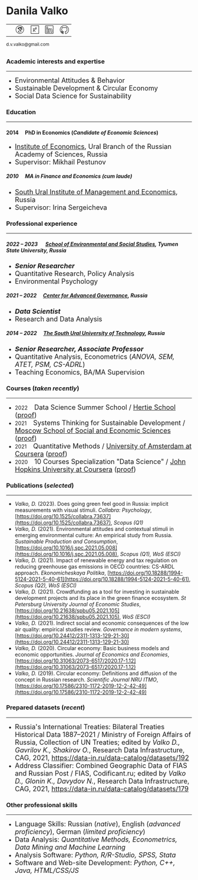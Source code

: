# Danila Valko
<table><tr><td><p></p></td><td>&nbsp;<a href="https://scholar.google.com/citations?user=nqKyAvUAAAAJ&hl=ru"><img src="googlescholar.png" width="24" alt="GoogleScholar"></a></td><td>&nbsp;<a href="https://www.researchgate.net/profile/Danila-Valko"><img src="researchgate.png" width="22" alt="ResearchGate"></a></td><td>&nbsp;<a href="http://www.linkedin.com/in/ellariel"><img src="linkedin.png" width="22" alt="LinkedIn"></a></td><td>&nbsp;<a href="https://github.com/ellariel"><img src="github.png" width="24" alt="GitHub"></a></td></tr></table><sup>d.v.valko@gmail.com</sup>

### Academic interests and expertise	
___
- <font size="4">Environmental Attitudes & Behavior</font>
- <font size="4">Sustainable Development & Circular Economy</font>
- <font size="4">Social Data Science for Sustainability</font>


### Education
___
#### 2014 &emsp;PhD in Economics (*Candidate of Economic Sciences*)
- <font size="4"><a href="https://uiec.ru/">Institute of Economics</a>, Ural Branch of the Russian Academy of Sciences, Russia</font>
- <font size="4">Supervisor: Mikhail Pestunov</font>

##### 2010 &emsp;MA in Finance and Economics (*cum laude*)
- <font size="4"><a href="https://www.inueco.ru/">South Ural Institute of Management and Economics</a>, Russia</font>
- <font size="4">Supervisor: Irina Sergeicheva</font>

### Professional experience
___
##### 2022 – 2023 &emsp; [School of Environmental and Social Studies](http://anthropo.school/english), Tyumen State University, Russia
- <font size="4"><b><i>Senior Researcher</i></b></font>
- <font size="4">Quantitative Research, Policy Analysis</font>
- <font size="4">Environmental Psychology</font>

##### 2021 – 2022 &emsp;[Center for Advanced Governance](https://cpur.ru/en/), Russia
- <font size="4"><b><i>Data Scientist</i></b></font>
- <font size="4">Research and Data Analysis</font>

##### 2014 – 2022 &emsp;[The South Ural University of Technology](https://www.inueco.ru/), Russia
- <font size="4"><b><i>Senior Researcher, Associate Professor</i></b></font>
- <font size="4">Quantitative Analysis, Econometrics (<i>ANOVA, SEM, ATET, PSM, CS-ADRL</i>)</font>
- <font size="4">Teaching Economics, BA/MA Supervision</font>

### Courses (*taken recently*)
___
- 2022 &emsp;<font size="4">Data Science Summer School / <a href="https://www.hertie-school.org/en/">Hertie School</a> (<a href="https://sun9-8.userapi.com/P3CXta04ajoSGk95XtlhZTQIukYbfaQ_fE6kVQ/wxPjvEBQdzY.jpg">proof</a>)</font>
- 2021 &emsp;<font size="4">Systems Thinking for Sustainable Development / <a href="https://www.msses.ru/kursy/novaya-ekologiya-cistemnoe-myshlenie-dlya-ustoychivogo-razvitiya/">Moscow School of Social
and Economic Sciences</a> (<a href="https://sun9-30.userapi.com/ivH13Q-UZZp-kuAvUzFtnnxyQaL0-OIpX-LaJw/g2LhFOmtlws.jpg">proof</a>)</font>
- 2021 &emsp;<font size="4">Quantitative Methods / <a href="https://www.coursera.org/learn/quantitative-methods">University of Amsterdam at Coursera</a> (<a href="https://www.coursera.org/verify/96SKPB7CEG3B">proof</a>)</font>
- 2020 &emsp;<font size="4">10 Courses Specialization "Data Science" / <a href="https://www.coursera.org/specializations/jhu-data-science">John Hopkins University at Coursera</a> (<a href="https://www.coursera.org/account/accomplishments/specialization/P9XK9DY3Q9CA">proof</a>)</font>

### Publications (*selected*)
___
- *Valko, D.* (2023). Does going green feel good in Russia: implicit measurements with visual stimuli. *Collabra: Psychology*, [https://doi.org/10.1525/collabra.73637](https://doi.org/10.1525/collabra.73637), *Scopus (Q1)*
- *Valko, D.* (2021). Environmental attitudes and contextual stimuli in emerging environmental culture: An empirical study from Russia. *Sustainable Production and Consumption*, [https://doi.org/10.1016/j.spc.2021.05.008](https://doi.org/10.1016/j.spc.2021.05.008), *Scopus (Q1), WoS (ESCI)*
- *Valko, D.* (2021). Impact of renewable energy and tax regulation on reducing greenhouse gas emissions in OECD countries: CS-ARDL approach. *Ekonomicheskaya Politika*, [https://doi.org/10.18288/1994-5124-2021-5-40-61](https://doi.org/10.18288/1994-5124-2021-5-40-61), *Scopus (Q2), WoS (ESCI)*
- *Valko, D.* (2021). Crowdfunding as a tool for investing in sustainable development projects and its place in the green finance ecosystem. *St Petersburg University Journal of Economic Studies*, [https://doi.org/10.21638/spbu05.2021.105](https://doi.org/10.21638/spbu05.2021.105), *WoS (ESCI)*
- *Valko, D.* (2021). Indirect social and economic consequences of the low air quality: empirical studies review. *Governance in modern systems*, [https://doi.org/10.24412/2311-1313-129-21-30](https://doi.org/10.24412/2311-1313-129-21-30)
- *Valko, D.* (2020). Circular economy: Basic business models and economic opportunities. *Journal of Economics and Economies*, [https://doi.org/10.31063/2073-6517/2020.17-1.12](https://doi.org/10.31063/2073-6517/2020.17-1.12)
- *Valko, D.* (2019). Circular economy: Definitions and diffusion of the concept in Russian research. *Scientific Journal NRU ITMO*, [https://doi.org/10.17586/2310-1172-2019-12-2-42-49](https://doi.org/10.17586/2310-1172-2019-12-2-42-49)

### Prepared datasets (*recent*)
___
- <font size="4">Russia's International Treaties: Bilateral Treaties Historical Data 1887–2021 / Ministry of Foreign Affairs of Russia, Collection of UN Treaties; edited by <i>Valko D., Gavrilov K., Shakirov O.</i>, Research Data Infrastructure, CAG, 2021, <a href="https://data-in.ru/data-catalog/datasets/192">https://data-in.ru/data-catalog/datasets/192</a></font>
- <font size="4">Address Classifier: Combined Geographic Data of FIAS and Russian Post / FIAS, Codificant.ru; edited by <i>Valko D., Glonin K., Davydov N.</i>, Research Data Infrastructure, CAG, 2021, <a href="https://data-in.ru/data-catalog/datasets/179">https://data-in.ru/data-catalog/datasets/179</a></font>

### Other professional skills
___
- <font size="4">Language Skills: Russian (<i>native</i>), English (<i>advanced proficiency</i>), German (<i>limited proficiency</i>)</font>
- <font size="4">Data Analysis: <i>Quantitative Methods, Econometrics, Data Mining and Machine Learning</i></font>
- <font size="4">Analysis Software: <i>Python, R/R-Studio, SPSS, Stata</i></font>
- <font size="4">Software and Web-site Development: <i>Python, C++, Java, HTML/CSS/JS</i></font>




